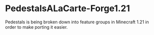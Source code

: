 # PedestalsALaCarte-Forge1.21
Pedestals is being broken down into feature groups in Minecraft 1.21 in order to make porting it easier. 
